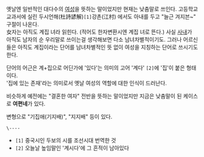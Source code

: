 옛날엔 일반적인 대다수의 [여성](%EC%97%AC%EC%84%B1.md)을 뜻하는 말이었지만 현재는 낮춤말로 쓰인다. 고등학교
교과서에 실린 두시언해(杜詩諺解)`[1]`강촌(江村) 에서도 아내를 두고 "늘근 겨지븐~" 구절이 나온다.  
女자는 아직도 계집 녀라 읽힌다. (적어도 한자변환시엔 계집 녀로 뜬다.) 사실 [사내](%EC%82%AC%EB%82%B4.md)가
아직도 남자의 순 우리말로 쓰이는걸 생각해보면 다소 남녀차별적이기도. 그러나 어르신들은 아직도 계집이라는 단어를 남녀차별적인 뜻 없이 여성을
지칭하는 단어로 쓰시기도 한다.

단어의 어근은 계+집으로 어딘가에 '있다'는 의미의 고어 '계다' `[2]`에 '집'이 붙은 형태이다.  
'집에 있는 존재'라는 의미로서 옛날 여성의 역할에 대한 인식이 드러난다.

비슷하게 예전에는 "결혼한 여자" 전반을 뜻하는 말이었지만 지금은 낮춤말이 된 케이스로 **여편네**가 있다.

변형으로 "기집애(기지배)", "지지배" 등이 있다.

`\----`

  * `[1]` 중국시인 두보의 시를 조선시대 번역한 것
  * `[2]` 오늘날 높임말인 '계시다'에 그 흔적이 남아있다

